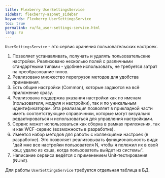 ```yaml
---
title: Flexberry UserSettingsService
sidebar: flexberry-aspnet_sidebar
keywords: Flexberry UserSettingsService
toc: true
permalink: ru/fa_user-settings-service.html
lang: ru
---
```


`UserSettingsService` - это сервис хранения пользовательских настроек. 

1. Позволяет устанавливать, получать и удалять пользовательские настройки. Реализовано несколько полей с различными стандартными типами - удобнее использовать, не требуется затрат на преобразование типов.
2. Реализовано множество перегрузок методов для удобства применения.
3. Есть общие настройки (Common), которые задаются на всё приложение сразу.
4. Реализована поддержка указания настройки как по именам (пользователя, модуля и настройки), так и по уникальным идентификаторам. Эта реализация позволяет в прикладной части иметь соответствующие справочники, которые могут визуально редактироваться и использоваться для управления настройками.
5. Сервис может использоваться как сборка в рамках приложения, так и как WCF-сервис (возможность в разработке).
6. Имеется набор методов для работы с коллекциями настроек (в разработке). Это позволяет реализовывать функциональность вида: "дай мне все настройки пользователя N, чтобы я положил их в свой кэш; удалю из кэша, когда пользователь выйдет из системы".
7. Написание сервиса ведётся с применением Unit-тестирования (NUnit).

Для работы `UserSettingsService` требуется отдельная таблица в БД.
